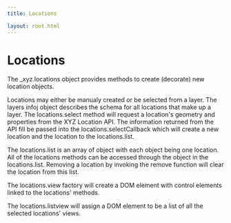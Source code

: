 ```yaml
---
title: Locations

layout: root.html
---
```


# Locations

The _xyz.locations object provides methods to create (decorate) new location objects.

Locations may either be manualy created or be selected from a layer. The layers infoj object describes the schema for all locations that make up a layer. The locations.select method will request a location's geometry and properties from the XYZ Location API. The information returned from the API fill be passed into the locations.selectCallback which will create a new location and the location to the locations.list.

The locations.list is an array of object with each object being one location. All of the locations methods can be accessed through the object in the locations.list. Removing a location by invoking the remove function will clear the location from this list.

The locations.view factory will create a DOM element with control elements linked to the locations' methods.

The locations.listview will assign a DOM element to be a list of all the selected locations' views.